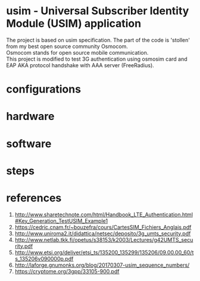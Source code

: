 # usim - Universal Subscriber Identity Module (USIM) application

The project is based on usim specification.
The part of the code is 'stollen' from my best open source community Osmocom.
<br>
Osmocom stands for open source mobile communication.
<br>
This project is modified to test 3G authentication using osmosim card and EAP AKA protocol 
handshake with AAA server (FreeRadius).
<br>

# configurations

# hardware 

# software

# steps

# references
1. http://www.sharetechnote.com/html/Handbook_LTE_Authentication.html#Key_Generation_TestUSIM_Example1
2. https://cedric.cnam.fr/~bouzefra/cours/CartesSIM_Fichiers_Anglais.pdf
3. http://www.uniroma2.it/didattica/netsec/deposito/3g_umts_security.pdf
4. http://www.netlab.tkk.fi/opetus/s38153/k2003/Lectures/g42UMTS_security.pdf
5. http://www.etsi.org/deliver/etsi_ts/135200_135299/135206/09.00.00_60/ts_135206v090000p.pdf
6. http://laforge.gnumonks.org/blog/20170307-usim_sequence_numbers/
7. https://cryptome.org/3gpp/33105-900.pdf


